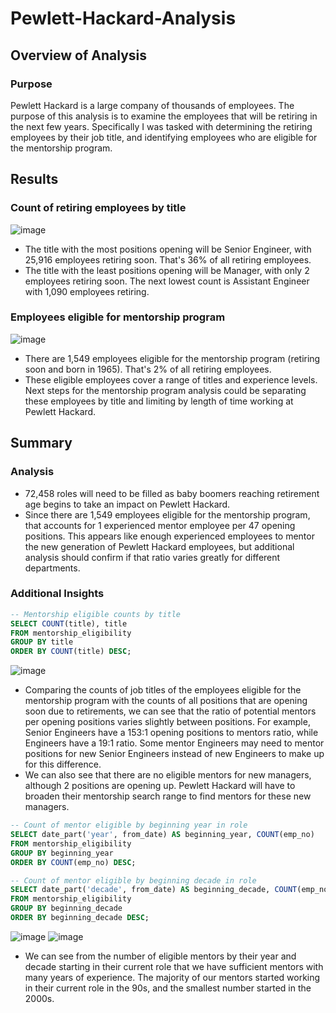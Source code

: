 # Pewlett-Hackard-Analysis
## Overview of Analysis
### Purpose
Pewlett Hackard is a large company of thousands of employees. The purpose of this analysis is to examine the employees that will be retiring in the next few years. Specifically I was tasked with determining the retiring employees by their job title, and identifying employees who are eligible for the mentorship program.

## Results
### Count of retiring employees by title
![image](https://user-images.githubusercontent.com/102445183/169455906-33b71dcc-c2e8-49fa-8ed5-ec77e7b83062.png)
- The title with the most positions opening will be Senior Engineer, with 25,916 employees retiring soon. That's 36% of all retiring employees.
- The title with the least positions opening will be Manager, with only 2 employees retiring soon. The next lowest count is Assistant Engineer with 1,090 employees retiring.

### Employees eligible for mentorship program
![image](https://user-images.githubusercontent.com/102445183/169456346-aa973f08-39a6-4e54-859f-a80a1937cbd0.png)
- There are 1,549 employees eligible for the mentorship program (retiring soon and born in 1965). That's 2% of all retiring employees.
- These eligible employees cover a range of titles and experience levels. Next steps for the mentorship program analysis could be separating these employees by title and limiting by length of time working at Pewlett Hackard.

## Summary
### Analysis
- 72,458 roles will need to be filled as baby boomers reaching retirement age begins to take an impact on Pewlett Hackard.
- Since there are 1,549 employees eligible for the mentorship program, that accounts for 1 experienced mentor employee per 47 opening positions. This appears like enough experienced employees to mentor the new generation of Pewlett Hackard employees, but additional analysis should confirm if that ratio varies greatly for different departments.

### Additional Insights
```sql
-- Mentorship eligible counts by title
SELECT COUNT(title), title
FROM mentorship_eligibility
GROUP BY title
ORDER BY COUNT(title) DESC;
```
![image](https://user-images.githubusercontent.com/102445183/169458163-93036851-f258-4546-bb0a-4333f0c3132f.png)
- Comparing the counts of job titles of the employees eligible for the mentorship program with the counts of all positions that are opening soon due to retirements, we can see that the ratio of potential mentors per opening positions varies slightly between positions. For example, Senior Engineers have a 153:1 opening positions to mentors ratio, while Engineers have a 19:1 ratio. Some mentor Engineers may need to mentor positions for new Senior Engineers instead of new Engineers to make up for this difference.
- We can also see that there are no eligible mentors for new managers, although 2 positions are opening up. Pewlett Hackard will have to broaden their mentorship search range to find mentors for these new managers.

```sql
-- Count of mentor eligible by beginning year in role
SELECT date_part('year', from_date) AS beginning_year, COUNT(emp_no)
FROM mentorship_eligibility
GROUP BY beginning_year
ORDER BY COUNT(emp_no) DESC;

-- Count of mentor eligible by beginning decade in role
SELECT date_part('decade', from_date) AS beginning_decade, COUNT(emp_no)
FROM mentorship_eligibility
GROUP BY beginning_decade
ORDER BY beginning_decade DESC;
```
![image](https://user-images.githubusercontent.com/102445183/169462690-e4f48ae7-0729-4784-9c27-476f77af9e89.png)
![image](https://user-images.githubusercontent.com/102445183/169463192-08b37ca0-2bd7-4e65-8bbf-83f3be476b71.png)
- We can see from the number of eligible mentors by their year and decade starting in their current role that we have sufficient mentors with many years of experience. The majority of our mentors started working in their current role in the 90s, and the smallest number started in the 2000s.
